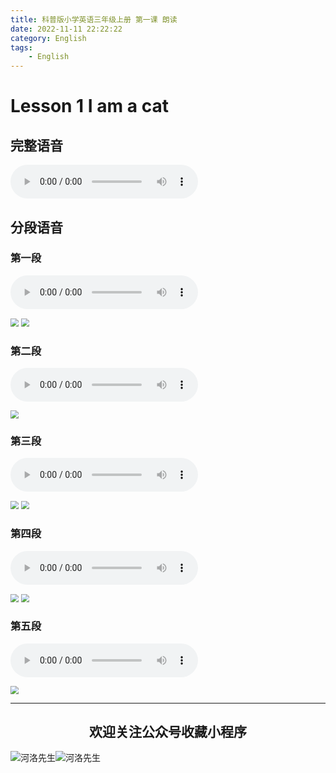 ```yaml
---
title: 科普版小学英语三年级上册 第一课 朗读
date: 2022-11-11 22:22:22
category: English
tags: 
    - English
---
```


# Lesson 1  I am a cat

## 完整语音

<audio src="https://weaoe.com/hexo/audio/科普版小学英语三年级上册/第一课/三年级上册第一课完整语音.mp3" controls="" preload="metadata" title="三年级上册第一课完整语音"></audio>

## 分段语音

### 第一段

<audio src="https://weaoe.com/hexo/audio/科普版小学英语三年级上册/第一课/三年级上册第一课第一段语音.mp3" controls="" preload="metadata" title="三年级上册第一课完整语音"></audio>

<img src="https://weaoe.com/hexo/audio/科普版小学英语三年级上册/第一课/0101.jpg" style="zoom: 80%;" />

<img src="https://weaoe.com/hexo/audio/科普版小学英语三年级上册/第一课/0102.jpg" style="zoom: 80%;" />

### 第二段

<audio src="https://weaoe.com/hexo/audio/科普版小学英语三年级上册/第一课/三年级上册第一课第二段语音.wav" controls="" preload="metadata" title="三年级上册第一课完整语音"></audio>

<img src="https://weaoe.com/hexo/audio/科普版小学英语三年级上册/第一课/0201.jpg" style="zoom: 80%;" />

### 第三段

<audio src="https://weaoe.com/hexo/audio/科普版小学英语三年级上册/第一课/三年级上册第一课第三段语音.wav" controls="" preload="metadata" title="三年级上册第一课完整语音"></audio>

<img src="https://weaoe.com/hexo/audio/科普版小学英语三年级上册/第一课/0301.jpg" style="zoom: 80%;" />

<img src="https://weaoe.com/hexo/audio/科普版小学英语三年级上册/第一课/0302.jpg" style="zoom: 80%;" />

### 第四段

<audio src="https://weaoe.com/hexo/audio/科普版小学英语三年级上册/第一课/三年级上册第一课第四段语音.mp3" controls="" preload="metadata" title="三年级上册第一课完整语音"></audio>

<img src="https://weaoe.com/hexo/audio/科普版小学英语三年级上册/第一课/0401.jpg" style="zoom: 80%;" />

<img src="https://weaoe.com/hexo/audio/科普版小学英语三年级上册/第一课/0402.jpg" style="zoom: 80%;" />

### 第五段

<audio src="https://weaoe.com/hexo/audio/科普版小学英语三年级上册/第一课/三年级上册第一课第五段语音.mp3" controls="" preload="metadata" title="三年级上册第一课完整语音"></audio>

<img src="https://weaoe.com/hexo/audio/科普版小学英语三年级上册/第一课/0501.jpg" style="zoom: 80%;" />

---

## <center>欢迎关注公众号收藏小程序</center>

![河洛先生](https://s2.loli.net/2022/06/23/bYdtKDC2U5J7iWr.jpg)![河洛先生](https://s2.loli.net/2022/06/23/PlUgz5KSHm7OBke.jpg)
